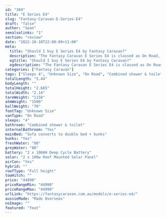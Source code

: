 ```yaml
---
id: "304"
title: "E Series E4"
slug: "Fantasy-Caravan-E-Series-E4"
draft: "false"
author: "Sean"
seealsolinks: "1"
section: "review"
date: "2022-10-10T22:00:09+11:00"
meta:
  title: "Should I buy E Series E4 by Fantasy Caravan?"
  description: "The Fantasy Caravan E Series E4 is classed as On Road, and sleeps 4 people. It is Made Overseas and comes in at Unknown Size. It generally has Combined shower & toilet."
  ogtitle: "Should I buy E Series E4 by Fantasy Caravan?"
  ogdescription: "The Fantasy Caravan E Series E4 is classed as On Road, and sleeps 4 people. It is Made Overseas and comes in at Unknown Size. It generally has Combined shower & toilet."
categories: ["Fantasy Caravan"]
tags: ["Sleeps 4", "Unknown Size", "On Road", "Combined shower & toilet", "Full height", "Under 50k"]
totalLength: "5.44"
bodyLength: ""
totalHeight: "2.685"
totalWidth: "2.14"
tareWeight: "1150"
atmWeight: "1500"
ballWeight: "70"
footTag: "Unknown Size"
vanType: "On Road"
sleeps: "4"
bathroom: "Combined shower & toilet"
internalBathroom: "Yes"
mainBed: "Sofa converts to double bed + bunks"
bunks: "Yes"
freshWater: "80"
greyWater: "80"
battery: "2 x 100AH Deep Cycle Battery"
solar: "2 x 100w Roof Mounted Solar Panel"
airCon: "Yes"
hybrid: ""
roofType: "Full height"
towHitch: ""
price: "44990"
priceRangeMin: "44990"
priceRangeMax: "44990"
urlLink: "https://fantasycaravan.com.au/models/e-series-e4/"
aussieMade: "Made Overseas"
noImage: ""
featured: "feat"
---
```

